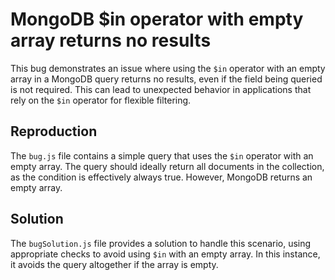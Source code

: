 # MongoDB $in operator with empty array returns no results
This bug demonstrates an issue where using the `$in` operator with an empty array in a MongoDB query returns no results, even if the field being queried is not required.  This can lead to unexpected behavior in applications that rely on the `$in` operator for flexible filtering.

## Reproduction
The `bug.js` file contains a simple query that uses the `$in` operator with an empty array.  The query should ideally return all documents in the collection, as the condition is effectively always true. However, MongoDB returns an empty array.

## Solution
The `bugSolution.js` file provides a solution to handle this scenario, using appropriate checks to avoid using `$in` with an empty array.  In this instance, it avoids the query altogether if the array is empty.
